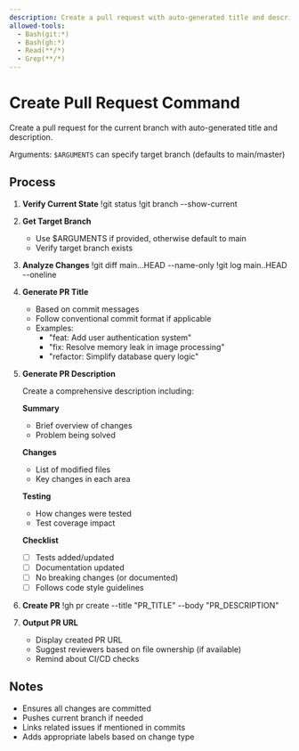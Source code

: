 ```yaml
---
description: Create a pull request with auto-generated title and description
allowed-tools:
  - Bash(git:*)
  - Bash(gh:*)
  - Read(**/*)
  - Grep(**/*)
---
```


# Create Pull Request Command

Create a pull request for the current branch with auto-generated title and description.

Arguments: `$ARGUMENTS` can specify target branch (defaults to main/master)

## Process

1. **Verify Current State**
   !git status
   !git branch --show-current

2. **Get Target Branch**
   - Use $ARGUMENTS if provided, otherwise default to main
   - Verify target branch exists

3. **Analyze Changes**
   !git diff main...HEAD --name-only
   !git log main..HEAD --oneline

4. **Generate PR Title**
   - Based on commit messages
   - Follow conventional commit format if applicable
   - Examples:
     - "feat: Add user authentication system"
     - "fix: Resolve memory leak in image processing"
     - "refactor: Simplify database query logic"

5. **Generate PR Description**

   Create a comprehensive description including:

   **Summary**
   - Brief overview of changes
   - Problem being solved

   **Changes**
   - List of modified files
   - Key changes in each area

   **Testing**
   - How changes were tested
   - Test coverage impact

   **Checklist**
   - [ ] Tests added/updated
   - [ ] Documentation updated
   - [ ] No breaking changes (or documented)
   - [ ] Follows code style guidelines

6. **Create PR**
   !gh pr create --title "PR_TITLE" --body "PR_DESCRIPTION"

7. **Output PR URL**
   - Display created PR URL
   - Suggest reviewers based on file ownership (if available)
   - Remind about CI/CD checks

## Notes

- Ensures all changes are committed
- Pushes current branch if needed
- Links related issues if mentioned in commits
- Adds appropriate labels based on change type
